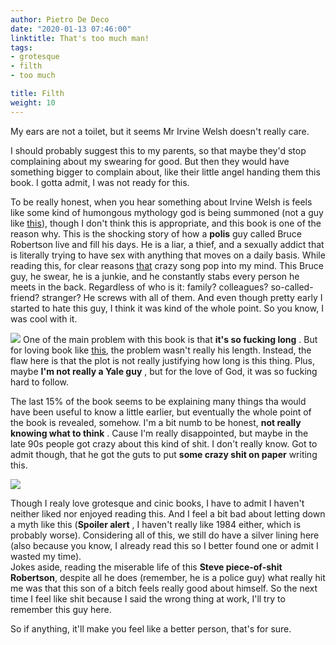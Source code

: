 ```yaml
---
author: Pietro De Deco
date: "2020-01-13 07:46:00"
linktitle: That's too much man!
tags:
- grotesque
- filth
- too much

title: Filth
weight: 10
---
```

My ears are not a toilet, but it seems Mr Irvine Welsh doesn't really care.
<!--more-->

I should probably suggest this to my parents, so that maybe they'd stop complaining about my swearing for good. But then they would have something bigger to complain about, like their little angel handing them this book. I gotta admit, I was not ready for this. 

To be really honest, when you hear something about Irvine Welsh is feels like some kind of humongous mythology god is being summoned (not a guy like [this](https://www.goodreads.com/author/show/591239.Fabio_Volo)), though I don't think this is appropriate, and this book is one of the reason why. This is the shocking story of how a **polis** guy called Bruce Robertson live and fill his days. He is a liar, a thief, and a sexually addict that is literally trying to have sex with anything that moves on a daily basis. While reading this, for clear reasons [that](https://www.youtube.com/watch?v=reHGIYHAR2Q) crazy song pop into my mind. This Bruce guy, he swear, he is a junkie, and he constantly stabs every person he meets in the back. Regardless of who is it: family? colleagues? so-called-friend? stranger? He screws with all of them. And even though pretty early I started to hate this guy, I think it was kind of the whole point. So you know, I was cool with it. 

![](/img/filth.jpg)
One of the main problem with this book is that **it's so fucking long** . But for loving book like [this](https://www.goodreads.com/book/show/2429135.The_Girl_with_the_Dragon_Tattoo), the problem wasn't really his length. Instead, the flaw here is that the plot is not really justifying how long is this thing. Plus, maybe **I'm not really a Yale guy** , but for the love of God, it was so fucking hard to follow. 

The last 15% of the book seems to be explaining many things tha would have been useful to know a little earlier, but eventually the whole point of the book is revealed, somehow.  I'm a bit numb to be honest, **not really knowing what to think** . Cause I'm really disappointed, but maybe in the late 90s people got crazy about this kind of shit. I don't really know. Got to admit though, that he got the guts to put **some crazy shit on paper** writing this. 

![](/img/tenia.jpg)

Though I realy love grotesque and cinic books, I have to admit I haven't neither liked nor enjoyed reading this. And I feel a bit bad about letting down a myth like this (**Spoiler alert** , I haven't really like 1984 either, which is probably worse). Considering all of this, we still do have a silver lining here (also because you know, I already read this so I better found one or admit I wasted my time). \
Jokes aside, reading the miserable life of this **Steve piece-of-shit Robertson**, despite all he does (remember, he is a police guy) what really hit me was that this son of a bitch feels really good about himself. So the next time I feel like shit because I said the wrong thing at work, I'll try to remember this guy here.

So if anything, it'll make you feel like a better person, that's for sure. 
